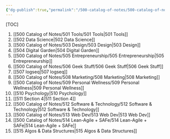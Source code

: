 ```yaml
---
{"dg-publish":true,"permalink":"/500-catalog-of-notes/500-catalog-of-notes/"}
---
```


[TOC]
1. [[500 Catalog of Notes/501 Tools/501 Tools\|501 Tools]]
2. [[502 Data Science\|502 Data Science]]
3. [[500 Catalog of Notes/503 Design/503 Design\|503 Design]]
4. [[504 Digital Garden\|504 Digital Garden]]
5. [[500 Catalog of Notes/505 Entrepreneurship/505 Entrepreneurship\|505 Entrepreneurship]]
6. [[500 Catalog of Notes/506 Geek Stuff/506 Geek Stuff\|506 Geek Stuff]]
7. [[507 logseq\|507 logseq]]
8. [[500 Catalog of Notes/508 Marketing/508 Marketing\|508 Marketing]]
9. [[500 Catalog of Notes/509 Personal Wellness/509 Personal Wellness\|509 Personal Wellness]]
10. [[510 Psychology\|510 Psychology]]
11. [[511 Section 4\|511 Section 4]]
12. [[500 Catalog of Notes/512 Software & Technology/512 Software & Technology\|512 Software & Technology]]
13. [[500 Catalog of Notes/513 Web Dev/513 Web Dev\|513 Web Dev]]
14. [[500 Catalog of Notes/514 Lean-Agile + SAFe/514 Lean-Agile + SAFe\|514 Lean-Agile + SAFe]]
15. [[515 Algos & Data Structures\|515 Algos & Data Structures]]